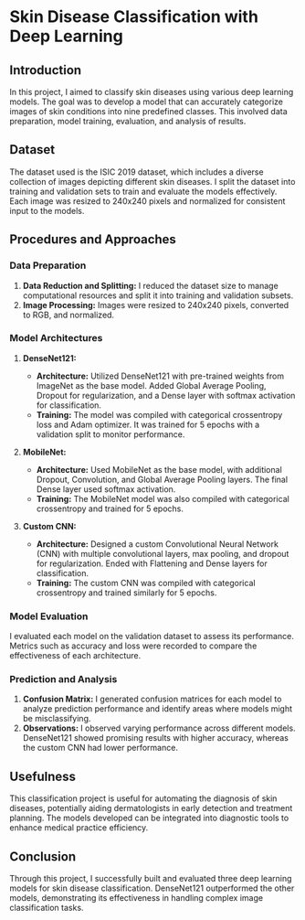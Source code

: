 # Skin Disease Classification with Deep Learning

## Introduction

In this project, I aimed to classify skin diseases using various deep learning models. The goal was to develop a model that can accurately categorize images of skin conditions into nine predefined classes. This involved data preparation, model training, evaluation, and analysis of results.

## Dataset

The dataset used is the ISIC 2019 dataset, which includes a diverse collection of images depicting different skin diseases. I split the dataset into training and validation sets to train and evaluate the models effectively. Each image was resized to 240x240 pixels and normalized for consistent input to the models.

## Procedures and Approaches

### Data Preparation

1. **Data Reduction and Splitting:** I reduced the dataset size to manage computational resources and split it into training and validation subsets.
2. **Image Processing:** Images were resized to 240x240 pixels, converted to RGB, and normalized.

### Model Architectures

1. **DenseNet121:**
   - **Architecture:** Utilized DenseNet121 with pre-trained weights from ImageNet as the base model. Added Global Average Pooling, Dropout for regularization, and a Dense layer with softmax activation for classification.
   - **Training:** The model was compiled with categorical crossentropy loss and Adam optimizer. It was trained for 5 epochs with a validation split to monitor performance.

2. **MobileNet:**
   - **Architecture:** Used MobileNet as the base model, with additional Dropout, Convolution, and Global Average Pooling layers. The final Dense layer used softmax activation.
   - **Training:** The MobileNet model was also compiled with categorical crossentropy and trained for 5 epochs.

3. **Custom CNN:**
   - **Architecture:** Designed a custom Convolutional Neural Network (CNN) with multiple convolutional layers, max pooling, and dropout for regularization. Ended with Flattening and Dense layers for classification.
   - **Training:** The custom CNN was compiled with categorical crossentropy and trained similarly for 5 epochs.

### Model Evaluation

I evaluated each model on the validation dataset to assess its performance. Metrics such as accuracy and loss were recorded to compare the effectiveness of each architecture.

### Prediction and Analysis

1. **Confusion Matrix:** I generated confusion matrices for each model to analyze prediction performance and identify areas where models might be misclassifying.
2. **Observations:** I observed varying performance across different models. DenseNet121 showed promising results with higher accuracy, whereas the custom CNN had lower performance. 

## Usefulness

This classification project is useful for automating the diagnosis of skin diseases, potentially aiding dermatologists in early detection and treatment planning. The models developed can be integrated into diagnostic tools to enhance medical practice efficiency.

## Conclusion

Through this project, I successfully built and evaluated three deep learning models for skin disease classification. DenseNet121 outperformed the other models, demonstrating its effectiveness in handling complex image classification tasks.
